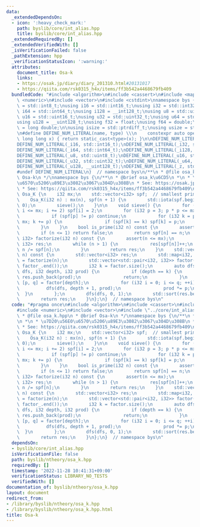 ```yaml
---
data:
  _extendedDependsOn:
  - icon: ':heavy_check_mark:'
    path: byslib/core/int_alias.hpp
    title: byslib/core/int_alias.hpp
  _extendedRequiredBy: []
  _extendedVerifiedWith: []
  _isVerificationFailed: false
  _pathExtension: hpp
  _verificationStatusIcon: ':warning:'
  attributes:
    document_title: Osa-k
    links:
    - https://osak.jp/diary/diary_201310.html#20131017
    - https://qiita.com/rsk0315_h4x/items/ff3b542a4468679fb409
  bundledCode: "#include <algorithm>\n#include <cassert>\n#include <map>\n#include\
    \ <numeric>\n#include <vector>\n#include <cstdint>\nnamespace bys {\nusing i8\
    \ = std::int8_t;\nusing i16 = std::int16_t;\nusing i32 = std::int32_t;\nusing\
    \ i64 = std::int64_t;\nusing i128 = __int128_t;\nusing u8 = std::uint8_t;\nusing\
    \ u16 = std::uint16_t;\nusing u32 = std::uint32_t;\nusing u64 = std::uint64_t;\n\
    using u128 = __uint128_t;\nusing f32 = float;\nusing f64 = double;\nusing f128\
    \ = long double;\n\nusing isize = std::ptrdiff_t;\nusing usize = std::size_t;\n\
    \n#define DEFINE_NUM_LITERAL(name, type) \\\n    constexpr auto operator\"\" name(unsigned\
    \ long long x) { return static_cast<type>(x); }\n\nDEFINE_NUM_LITERAL(_i8, std::int8_t);\n\
    DEFINE_NUM_LITERAL(_i16, std::int16_t);\nDEFINE_NUM_LITERAL(_i32, std::int32_t);\n\
    DEFINE_NUM_LITERAL(_i64, std::int64_t);\nDEFINE_NUM_LITERAL(_i128, __int128_t);\n\
    DEFINE_NUM_LITERAL(_u8, std::uint8_t);\nDEFINE_NUM_LITERAL(_u16, std::uint16_t);\n\
    DEFINE_NUM_LITERAL(_u32, std::uint32_t);\nDEFINE_NUM_LITERAL(_u64, std::uint64_t);\n\
    DEFINE_NUM_LITERAL(_u128, __uint128_t);\nDEFINE_NUM_LITERAL(_z, std::size_t);\n\
    #undef DEFINE_NUM_LITERAL\n}  // namespace bys\n/**\n * @file osa_k.hpp\n * @brief\
    \ Osa-k\n */\nnamespace bys {\n/**\n * @brief osa_k\u6CD5\n *\n * \u7D20\u56E0\
    \u6570\u5206\u89E3\u3082\u3067\u304D\u308B\n * See: https://osak.jp/diary/diary_201310.html#20131017\n\
    \ * See: https://qiita.com/rsk0315_h4x/items/ff3b542a4468679fb409\n *\n */\nstruct\
    \ Osa_K {\n    i32 mx;\n    std::vector<i32> spf;  // smallest prime factor\n\
    \    Osa_K(i32 n) : mx(n), spf(n + 1) {\n        std::iota(spf.begin(), spf.end(),\
    \ 0);\n        sieve();\n    }\n\n    void sieve() {\n        for (i32 i = 2;\
    \ i <= mx; i += 2) spf[i] = 2;\n        for (i32 p = 3; p * p <= mx; p += 2) {\n\
    \            if (spf[p] != p) continue;\n            for (i32 k = p * p; k <=\
    \ mx; k += p) {\n                if (spf[k] == k) spf[k] = p;\n            }\n\
    \        }\n    }\n    bool is_prime(i32 n) const {\n        assert(n <= mx);\n\
    \        if (n <= 1) return false;\n        return spf[n] == n;\n    }\n    std::map<i32,\
    \ i32> factorize(i32 n) const {\n        assert(n <= mx);\n        std::map<i32,\
    \ i32> res;\n        while (n > 1) {\n            res[spf[n]]++;\n           \
    \ n /= spf[n];\n        }\n        return res;\n    }\n    std::vector<i32> divisor(i32\
    \ n) const {\n        std::vector<i32> res;\n        std::map<i32, i32> factor_\
    \ = factorize(n);\n        std::vector<std::pair<i32, i32>> factor(factor_.begin(),\
    \ factor_.end());\n        i32 k = factor.size();\n        auto dfs = [&](auto\
    \ dfs, i32 depth, i32 prod) {\n            if (depth == k) {\n               \
    \ res.push_back(prod);\n                return;\n            }\n            auto\
    \ [p, q] = factor[depth];\n            for (i32 i = 0; i <= q; ++i) {\n      \
    \          dfs(dfs, depth + 1, prod);\n                prod *= p;\n          \
    \  }\n        };\n        dfs(dfs, 0, 1);\n        std::sort(res.begin(), res.end());\n\
    \        return res;\n    }\n};\n}  // namespace bys\n"
  code: "#pragma once\n#include <algorithm>\n#include <cassert>\n#include <map>\n\
    #include <numeric>\n#include <vector>\n#include \"../core/int_alias.hpp\"\n/**\n\
    \ * @file osa_k.hpp\n * @brief Osa-k\n */\nnamespace bys {\n/**\n * @brief osa_k\u6CD5\
    \n *\n * \u7D20\u56E0\u6570\u5206\u89E3\u3082\u3067\u304D\u308B\n * See: https://osak.jp/diary/diary_201310.html#20131017\n\
    \ * See: https://qiita.com/rsk0315_h4x/items/ff3b542a4468679fb409\n *\n */\nstruct\
    \ Osa_K {\n    i32 mx;\n    std::vector<i32> spf;  // smallest prime factor\n\
    \    Osa_K(i32 n) : mx(n), spf(n + 1) {\n        std::iota(spf.begin(), spf.end(),\
    \ 0);\n        sieve();\n    }\n\n    void sieve() {\n        for (i32 i = 2;\
    \ i <= mx; i += 2) spf[i] = 2;\n        for (i32 p = 3; p * p <= mx; p += 2) {\n\
    \            if (spf[p] != p) continue;\n            for (i32 k = p * p; k <=\
    \ mx; k += p) {\n                if (spf[k] == k) spf[k] = p;\n            }\n\
    \        }\n    }\n    bool is_prime(i32 n) const {\n        assert(n <= mx);\n\
    \        if (n <= 1) return false;\n        return spf[n] == n;\n    }\n    std::map<i32,\
    \ i32> factorize(i32 n) const {\n        assert(n <= mx);\n        std::map<i32,\
    \ i32> res;\n        while (n > 1) {\n            res[spf[n]]++;\n           \
    \ n /= spf[n];\n        }\n        return res;\n    }\n    std::vector<i32> divisor(i32\
    \ n) const {\n        std::vector<i32> res;\n        std::map<i32, i32> factor_\
    \ = factorize(n);\n        std::vector<std::pair<i32, i32>> factor(factor_.begin(),\
    \ factor_.end());\n        i32 k = factor.size();\n        auto dfs = [&](auto\
    \ dfs, i32 depth, i32 prod) {\n            if (depth == k) {\n               \
    \ res.push_back(prod);\n                return;\n            }\n            auto\
    \ [p, q] = factor[depth];\n            for (i32 i = 0; i <= q; ++i) {\n      \
    \          dfs(dfs, depth + 1, prod);\n                prod *= p;\n          \
    \  }\n        };\n        dfs(dfs, 0, 1);\n        std::sort(res.begin(), res.end());\n\
    \        return res;\n    }\n};\n}  // namespace bys\n"
  dependsOn:
  - byslib/core/int_alias.hpp
  isVerificationFile: false
  path: byslib/ntheory/osa_k.hpp
  requiredBy: []
  timestamp: '2022-11-28 10:41:31+09:00'
  verificationStatus: LIBRARY_NO_TESTS
  verifiedWith: []
documentation_of: byslib/ntheory/osa_k.hpp
layout: document
redirect_from:
- /library/byslib/ntheory/osa_k.hpp
- /library/byslib/ntheory/osa_k.hpp.html
title: Osa-k
---
```


